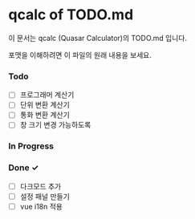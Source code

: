 # qcalc of TODO.md

이 문서는 qcalc (Quasar Calculator)의 TODO.md 입니다.

포맷을 이해하려면 이 파일의 원래 내용을 보세요.

### Todo

- [ ] 프로그래머 계산기
- [ ] 단위 변환 계산기
- [ ] 통화 변환 계산기
- [ ] 창 크기 변경 가능하도록

### In Progress

### Done ✓

- [ ] 다크모드 추가
- [ ] 설정 패널 만들기
- [ ] vue i18n 적용
